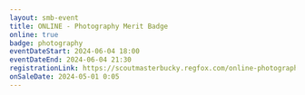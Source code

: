 ```yaml
---
layout: smb-event
title: ONLINE - Photography Merit Badge
online: true
badge: photography
eventDateStart: 2024-06-04 18:00
eventDateEnd: 2024-06-04 21:30
registrationLink: https://scoutmasterbucky.regfox.com/online-photography-merit-badge-2024-06-04pm
onSaleDate: 2024-05-01 0:05
---
```

